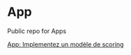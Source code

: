 # App
Public repo for Apps 

[App: Implementez un modèle de scoring](https://share.streamlit.io/narciso-oc/app/main/dashboard_streamlit.py)
